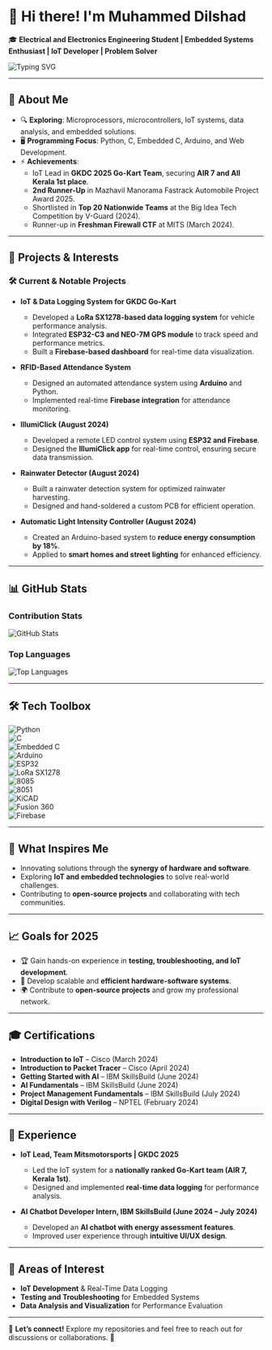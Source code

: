 # 👋 Hi there! I'm Muhammed Dilshad

🎓 **Electrical and Electronics Engineering Student | Embedded Systems Enthusiast | IoT Developer | Problem Solver**  

![Typing SVG](https://readme-typing-svg.demolab.com/?lines=Welcome+to+my+GitHub!;Electrical+and+Electronics+Engineer...;Always+Learning+New+Things!)

---

## 🚀 About Me  
- 🔍 **Exploring**: Microprocessors, microcontrollers, IoT systems, data analysis, and embedded solutions.  
- 🖥️ **Programming Focus**: Python, C, Embedded C, Arduino, and Web Development.  
- ⚡ **Achievements**:  
  - IoT Lead in **GKDC 2025 Go-Kart Team**, securing **AIR 7 and All Kerala 1st place**.
  - **2nd Runner-Up** in Mazhavil Manorama Fastrack Automobile Project Award 2025.
  - Shortlisted in **Top 20 Nationwide Teams** at the Big Idea Tech Competition by V-Guard (2024).
  - Runner-up in **Freshman Firewall CTF** at MITS (March 2024).

---

## 📂 Projects & Interests  

### 🛠️ **Current & Notable Projects**  
- **IoT & Data Logging System for GKDC Go-Kart**  
  - Developed a **LoRa SX1278-based data logging system** for vehicle performance analysis.
  - Integrated **ESP32-C3 and NEO-7M GPS module** to track speed and performance metrics.
  - Built a **Firebase-based dashboard** for real-time data visualization.
  
- **RFID-Based Attendance System**  
  - Designed an automated attendance system using **Arduino** and Python.
  - Implemented real-time **Firebase integration** for attendance monitoring.

- **IllumiClick (August 2024)**  
  - Developed a remote LED control system using **ESP32 and Firebase**.
  - Designed the **IllumiClick app** for real-time control, ensuring secure data transmission.

- **Rainwater Detector (August 2024)**  
  - Built a rainwater detection system for optimized rainwater harvesting.
  - Designed and hand-soldered a custom PCB for efficient operation.

- **Automatic Light Intensity Controller (August 2024)**  
  - Created an Arduino-based system to **reduce energy consumption by 18%**.
  - Applied to **smart homes and street lighting** for enhanced efficiency.

---

## 📊 GitHub Stats  

### Contribution Stats  
![GitHub Stats](https://github-readme-stats.vercel.app/api?username=Muhammed-Dilshad&show_icons=true&theme=radical)  

### Top Languages  
![Top Languages](https://github-readme-stats.vercel.app/api/top-langs/?username=Muhammed-Dilshad&layout=compact&theme=radical)  

---

## 🛠️ Tech Toolbox  

![Python](https://img.shields.io/badge/Code-Python-yellow)  
![C](https://img.shields.io/badge/Code-C-blue)  
![Embedded C](https://img.shields.io/badge/Code-Embedded%20C-green)  
![Arduino](https://img.shields.io/badge/Hardware-Arduino-orange)  
![ESP32](https://img.shields.io/badge/Hardware-ESP32-blue)  
![LoRa SX1278](https://img.shields.io/badge/Wireless-LoRa-red)  
![8085](https://img.shields.io/badge/Microprocessor-8085-lightgrey)  
![8051](https://img.shields.io/badge/Microcontroller-8051-grey)  
![KiCAD](https://img.shields.io/badge/PCB-KiCAD-purple)  
![Fusion 360](https://img.shields.io/badge/3D%20Modeling-Fusion%20360-orange)  
![Firebase](https://img.shields.io/badge/Cloud-Firebase-yellow)  

---

## 🌟 What Inspires Me  
- Innovating solutions through the **synergy of hardware and software**.  
- Exploring **IoT and embedded technologies** to solve real-world challenges.  
- Contributing to **open-source projects** and collaborating with tech communities.  

---

## 📈 Goals for 2025  
- 🏆 Gain hands-on experience in **testing, troubleshooting, and IoT development**.  
- 🔧 Develop scalable and **efficient hardware-software systems**.  
- 🌍 Contribute to **open-source projects** and grow my professional network.  

---

## 🎓 Certifications  
- **Introduction to IoT** – Cisco (March 2024)  
- **Introduction to Packet Tracer** – Cisco (April 2024)  
- **Getting Started with AI** – IBM SkillsBuild (June 2024)  
- **AI Fundamentals** – IBM SkillsBuild (June 2024)  
- **Project Management Fundamentals** – IBM SkillsBuild (July 2024)  
- **Digital Design with Verilog** – NPTEL (February 2024)  

---

## 💼 Experience  
- **IoT Lead, Team Mitsmotorsports | GKDC 2025**  
  - Led the IoT system for a **nationally ranked Go-Kart team (AIR 7, Kerala 1st)**.  
  - Designed and implemented **real-time data logging** for performance analysis.

- **AI Chatbot Developer Intern, IBM SkillsBuild (June 2024 – July 2024)**  
  - Developed an **AI chatbot with energy assessment features**.  
  - Improved user experience through **intuitive UI/UX design**.

---

## 🌱 Areas of Interest  
- **IoT Development** & Real-Time Data Logging  
- **Testing and Troubleshooting** for Embedded Systems  
- **Data Analysis and Visualization** for Performance Evaluation  

---

🤝 **Let’s connect!** Explore my repositories and feel free to reach out for discussions or collaborations. 🚀

